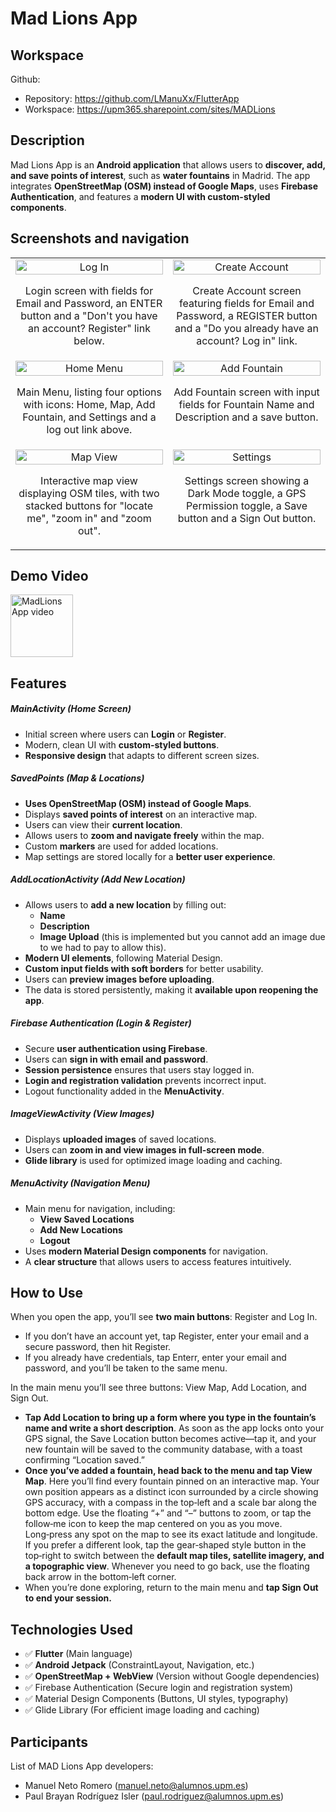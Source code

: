 # Mad Lions App

## Workspace 
Github:  
- Repository: https://github.com/LManuXx/FlutterApp
- Workspace: https://upm365.sharepoint.com/sites/MADLions


## Description
Mad Lions App is an **Android application** that allows users to **discover, add, and save points of interest**, such as **water fountains** in Madrid. The app integrates **OpenStreetMap (OSM) instead of Google Maps**, uses **Firebase Authentication**, and features a **modern UI with custom-styled components**.

## Screenshots and navigation


<table>
  <tr>
    <td style="width:50%; text-align:center; vertical-align: top;">
      <img src="assets/images/LogIn.png" width="100%" alt="Log In"/>
      <p align="center">Login screen with fields for Email and Password, an ENTER button and a "Don't you have an account? Register" link below.</p>
    </td>
    <td style="width:50%; text-align:center; vertical-align: top;">
      <img src="assets/images/CreateAccount.png" width="100%" alt="Create Account"/>
      <p align="center">Create Account screen featuring fields for Email and Password, a REGISTER button and a "Do you already have an account? Log in" link.</p>
    </td>
  </tr>
  <tr>
    <td style="width:50%; text-align:center; vertical-align: top;">
      <img src="assets/images/HomeMenu.png" width="100%" alt="Home Menu"/>
      <p align="center">Main Menu, listing four options with icons: Home, Map, Add Fountain, and Settings and a log out link above.</p>
    </td>
    <td style="width:50%; text-align:center; vertical-align: top;">
      <img src="assets/images/AddFountain.png" width="100%" alt="Add Fountain"/>
      <p align="center">Add Fountain screen with input fields for Fountain Name and Description and a save button.</p>
    </td>
  </tr>
  <tr>
    <td style="width:50%; text-align:center; vertical-align: top;">
      <img src="assets/images/MapView.png" width="100%" alt="Map View"/>
      <p align="center">Interactive map view displaying OSM tiles, with two stacked buttons for "locate me", "zoom in" and "zoom out".</p>
    </td>
    <td style="width:50%; text-align:center; vertical-align: top;">
      <img src="assets/images/Settings.png" width="100%" alt="Settings"/>
      <p align="center">Settings screen showing a Dark Mode toggle, a GPS Permission toggle, a Save button and a Sign Out button.</p>
    </td>
  </tr>
</table>



## Demo Video

<a href="https://youtu.be/82yUAjC7nMs">
<img src="/assets/images/LogIn.png" alt="MadLions App video" width="100" /> 
</a>

## Features
##### MainActivity (Home Screen)

- Initial screen where users can **Login** or **Register**.
- Modern, clean UI with **custom-styled buttons**.
- **Responsive design** that adapts to different screen sizes.

##### SavedPoints (Map & Locations)
- **Uses OpenStreetMap (OSM) instead of Google Maps**.
- Displays **saved points of interest** on an interactive map.
- Users can view their **current location**.
- Allows users to **zoom and navigate freely** within the map.
- Custom **markers** are used for added locations.
- Map settings are stored locally for a **better user experience**.

##### AddLocationActivity (Add New Location)
- Allows users to **add a new location** by filling out:
  - **Name**
  - **Description**
  - **Image Upload** (this is implemented but you cannot add an image due to we had to pay to allow this).
- **Modern UI elements**, following Material Design.
- **Custom input fields with soft borders** for better usability.
- Users can **preview images before uploading**.
- The data is stored persistently, making it **available upon reopening the app**.

##### Firebase Authentication (Login & Register)
- Secure **user authentication using Firebase**.
- Users can **sign in with email and password**.
- **Session persistence** ensures that users stay logged in.
- **Login and registration validation** prevents incorrect input.
- Logout functionality added in the **MenuActivity**.

##### ImageViewActivity (View Images)
- Displays **uploaded images** of saved locations.
- Users can **zoom in and view images in full-screen mode**.
- **Glide library** is used for optimized image loading and caching.

##### MenuActivity (Navigation Menu)
- Main menu for navigation, including:
  - **View Saved Locations**
  - **Add New Locations**
  - **Logout**
- Uses **modern Material Design components** for navigation.
- A **clear structure** that allows users to access features intuitively.

## How to Use
When you open the app, you’ll see **two main buttons**: Register and Log In.
- If you don’t have an account yet, tap Register, enter your email and a secure password, then hit Register.
- If you already have credentials, tap Enterr, enter your email and password, and you’ll be taken to the same menu.

In the main menu you’ll see three buttons: View Map, Add Location, and Sign Out.
- **Tap Add Location to bring up a form where you type in the fountain’s name and write a short description**. As soon as the app locks onto your GPS signal, the Save Location button becomes active—tap it, and your new fountain will be saved to the community database, with a toast confirming “Location saved.”
- **Once you’ve added a fountain, head back to the menu and tap View Map**. Here you’ll find every fountain pinned on an interactive map. Your own position appears as a distinct icon surrounded by a circle showing GPS accuracy, with a compass in the top‑left and a scale bar along the bottom edge. Use the floating “+” and “–” buttons to zoom, or tap the follow‑me icon to keep the map centered on you as you move. Long‑press any spot on the map to see its exact latitude and longitude.
If you prefer a different look, tap the gear‑shaped style button in the top‑right to switch between the **default map tiles, satellite imagery, and a topographic view**. Whenever you need to go back, use the floating back arrow in the bottom‑left corner.
- When you’re done exploring, return to the main menu and **tap Sign Out to end your session.**

## Technologies Used
- ✅ **Flutter** (Main language)
- ✅ **Android Jetpack** (ConstraintLayout, Navigation, etc.)
- ✅ **OpenStreetMap + WebView** (Version without Google dependencies)
- ✅ Firebase Authentication (Secure login and registration system)
- ✅ Material Design Components (Buttons, UI styles, typography)
- ✅ Glide Library (For efficient image loading and caching)

## Participants
List of MAD Lions App developers:
- Manuel Neto Romero (manuel.neto@alumnos.upm.es)
- Paul Brayan Rodríguez Isler (paul.rodriguez@alumnos.upm.es)

